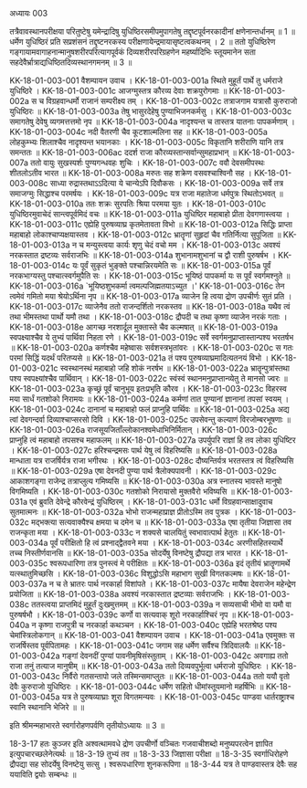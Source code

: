 अध्यायः 003

तत्रैवावस्थानपरीक्षया परितुष्टेषु यमेन्द्रादिषु युधिष्ठिरसमीपमुपागतेषु तद्दृष्टपूर्वनरकादीनां क्षणेनान्तर्धानम् ॥ 1 ॥ धर्मेण युधिष्ठिरं प्रति सप्रशंसनं तद्दृष्टनरकस्य परीक्षणायेन्द्रमायासृष्टत्वकथनम् । 2 ॥ ततो युधिष्ठिरेण गङ्गायामवागाहनान्मानुषशरीरपरित्यागपूर्वकं दिव्यशरीरपरिग्रहणेन महर्ष्यादिभिः स्तूयमानेन सता सहदेवैर्भ्रात्राद्यधिष्ठितदिव्यस्थानगमनम् ॥ 3 ॥

KK-18-01-003-001	वैशम्पायन उवाच ।
KK-18-01-003-001a	स्थिते मुहूर्तं पार्थे तु धर्मराजे युधिष्ठिरे ।
KK-18-01-003-001c	आजग्मुस्तत्र कौरव्य देवाः शक्रपुरोगमाः ॥
KK-18-01-003-002a	स च विग्रहवान्धर्मो राजानं सम्परीक्ष्य तम् ।
KK-18-01-003-002c	तत्राजगाम यत्रासौ कुरुराजो युधिष्ठिरः ॥
KK-18-01-003-003a	तेषु भासुरदेहेषु पुण्याभिजनकर्मसु ।
KK-18-01-003-003c	समागतेषु देवेषु व्यगमत्तत्तमो नृप ॥
KK-18-01-003-004a	नादृश्यन्त च तास्तत्र यातनाः पापकर्मणाम् ।
KK-18-01-003-004c	नदी वैतरणी चैव कूटशाल्मलिना सह ॥
KK-18-01-003-005a	लोहकुम्भ्यः शिलाश्चैव नादृश्यन्त भयानकाः ।
KK-18-01-003-005c	विकृतानि शरीराणि यानि तत्र समन्ततः ॥
KK-18-01-003-006ac	ददर्श राजा कौरव्यस्तान्सर्वान्सुमहाप्रभान् ॥
KK-18-01-003-007a	ततो वायुः सुखस्पर्शः पुण्यगन्धवहः शुचिः ।
KK-18-01-003-007c	ववौ देवसमीपस्थः शीतलोऽतीव भारत ॥
KK-18-01-003-008a	मरुतः सह शक्रेण वसवश्चाश्विनौ सह ।
KK-18-01-003-008c	साध्या रुद्रास्तथाऽऽदित्या ये चान्येऽपि दिवौकसः ।
KK-18-01-003-009a	सर्वे तत्र समाजग्मुः सिद्धाश्च परमर्षयः ।
KK-18-01-003-009c	यत्र राजा महातेजा धर्मपुत्रः स्थितोऽभवत् ॥
KK-18-01-003-010a	ततः शक्रः सुरपतिः श्रिया परमया युतः ।
KK-18-01-003-010c	युधिष्ठिरमुवाचेदं सान्त्वपूर्वमिदं वचः ॥
KK-18-01-003-011a	युधिष्ठिर महाबाहो प्रीता देवगणास्त्वया ।
KK-18-01-003-011c	एह्येहि पुरुषव्याघ्र कृतमेतावता विभो ॥
KK-18-01-003-012a	सिद्धिः प्राप्ता महाबाहो लोकाश्चाप्यक्षयास्तव ।
KK-18-01-003-012c	भ्रातॄणां सुहृदां चैव गतिर्नित्या सुपूजिता ॥
KK-18-01-003-013a	न च मन्युस्त्वया कार्यः शृणु चेदं वचो मम ।
KK-18-01-003-013c	अवश्यं नरकस्तात द्रष्टव्यः सर्वराजभिः ॥
KK-18-01-003-014a	शुभानामशुभानां च द्वौ राशी पुरुषर्षभ ।
KK-18-01-003-014c	यः पूर्वं सुकृतं भुङ्क्ते पश्चान्निरयमेति सः ॥
KK-18-01-003-015a	पूर्वं नरकभाग्यस्तु पश्चात्स्वर्गमुपैति सः ।
KK-18-01-003-015c	भूयिष्ठं पापकर्मा यः स पूर्वं स्वर्गमश्नुते ॥
KK-18-01-003-016a	`भूयिष्ठशुभकर्मा त्वमल्पजिह्मतयाऽच्युत ।'
KK-18-01-003-016c	तेन त्वमेवं गमितो मया श्रेयोऽर्थिना नृप ॥
KK-18-01-003-017a	व्याजेन हि त्वया द्रोण उपचीर्णः सुतं प्रति ।
KK-18-01-003-017c	व्याजेनैव ततो राजन्दर्शितो नरकस्तव ॥
KK-18-01-003-018a	यथैव त्वं तथा भीमस्तथा पार्थो यमौ तथा ।
KK-18-01-003-018c	द्रौपदी च तथा कृष्णा व्याजेन नरकं गताः ।
KK-18-01-003-018e	आगच्छ नरशार्दूल मुक्तास्ते चैव कल्मषात् ॥
KK-18-01-003-019a	स्वपक्ष्याश्चैव ये तुभ्यं पार्थिवा निहता रणे ।
KK-18-01-003-019c	सर्वे स्वर्गमनुप्राप्तास्तान्पश्य भरतर्षभ ॥
KK-18-01-003-020a	कर्णश्चैव महेष्वासः सर्वशस्त्रभृतांवरः ।
KK-18-01-003-020c	स गतः परमां सिद्धिं यदर्थं परितप्यसे ॥
KK-18-01-003-021a	तं पश्य पुरुषव्याघ्रमादित्यतनयं विभो ।
KK-18-01-003-021c	स्वस्थानस्थं महाबाहो जहि शोकं नरर्षभ ॥
KK-18-01-003-022a	भ्रातॄन्पुत्रांस्तथा पश्य स्वपक्ष्यांश्चैव पार्थिवान् ।
KK-18-01-003-022c	स्वंस्वं स्थानमनुप्राप्तान्व्येतु ते मानसो ज्वरः ॥
KK-18-01-003-023a	कृच्छ्रं पूर्वं चानुभूय इतःप्रभृति कौरव ।
KK-18-01-003-023c	विहरस्व मया सार्धं गतशोको निरामयः ॥
KK-18-01-003-024a	कर्मणां तात पुण्यानां ज्ञानानां तपसां स्वयम् ।
KK-18-01-003-024c	दानानां च महाबाहो फलं प्राप्नुहि पार्थिवः ॥
KK-18-01-003-025a	अद्य त्वां देवगन्दर्वा दिव्याश्चाप्सरसो दिवि ।
KK-18-01-003-025c	उपसेवन्तु कल्याणं विरजोम्बरभूषणाः ॥
KK-18-01-003-026a	राजसूयजिताँल्लोकानश्वमेधाभिनिर्मितान् ।
KK-18-01-003-026c	प्राप्नुहि त्वं महाबाहो तपसश्च महाफलम् ॥
KK-18-01-003-027a	उपर्युपरि राज्ञां हि तव लोका युधिष्टिर ।
KK-18-01-003-027c	हरिश्चन्द्रमसः पार्थ येषु त्वं विहरिष्यसि ॥
KK-18-01-003-028a	मान्धाता यत्र राजर्षिर्यत्र राजा भगीरथः ।
KK-18-01-003-028c	दौष्यन्तिर्यत्र भरतस्तत्र त्वं विहरिष्यसि ॥
KK-18-01-003-029a	एषा देवनदी पुण्या पार्थ त्रैलोक्यपावनी ।
KK-18-01-003-029c	आकाशगङ्गा राजेन्द्र तत्राप्लुत्य गमिष्यसि ॥
KK-18-01-003-030a	अत्र स्नातस्य भावस्ते मानुषो विगमिष्यति ।
KK-18-01-003-030c	गतशोको निरायासो मुक्तवैरो भविष्यसि ॥
KK-18-01-003-031a	एवं ब्रुवति देवेन्द्रे कौरवेन्द्रं युधिष्ठिरम् ।
KK-18-01-003-031c	धर्मो विग्रहवान्साक्षादुवाच सुतमात्मनः ॥
KK-18-01-003-032a	भोभो राजन्महाप्राज्ञ प्रीतोऽस्मि तव पुत्रक ।
KK-18-01-003-032c	मद्भक्त्या सत्यवाक्यैश्च क्षमया च दमेन च ॥
KK-18-01-003-033a	एषा तृतीया जिज्ञासा तव राजन्कृता मया ।
KK-18-01-003-033c	न शक्यसे चालयितुं स्वभावात्पार्थ हेतुतः ॥
KK-18-01-003-034a	पूर्वं परीक्षितो हि त्वं प्रश्नाद्द्वैतवने मया ।
KK-18-01-003-034c	अरणीसहितस्यार्थे तच्च निस्तीर्णवानसि ॥
KK-18-01-003-035a	सोदर्येषु विनष्टेषु द्रौपद्या तत्र भारत ।
KK-18-01-003-035c	श्वरूपधारिणा तत्र पुनस्त्वं मे परीक्षितः ॥
KK-18-01-003-036a	इदं तृतीयं भ्रातॄणामर्थे यत्स्थातुमिच्छसि ।
KK-18-01-003-036c	विशुद्धोऽसि महाभाग सुखी विगतकल्मषः ॥
KK-18-01-003-037a	न च ते भ्रातरः पार्थ नरकार्हा विशांपते ।
KK-18-01-003-037c	मायैषा देवराजेन महेन्द्रेण प्रयोजिता ॥
KK-18-01-003-038a	अवश्यं नरकास्तात द्रष्टव्याः सर्वराजभिः ।
KK-18-01-003-038c	ततस्त्वया प्राप्तमिदं मुहूर्तं दुःखमुत्तमम् ॥
KK-18-01-003-039a	न सव्यसाची भीमो वा यमौ वा पुरुषर्षभौ ।
KK-18-01-003-039c	कर्णो वा सत्यवाक् शूरो नरकार्हाश्चिरं नृप ॥
KK-18-01-003-040a	न कृष्णा राजपुत्री च नरकार्हा कथञ्चन ।
KK-18-01-003-040c	एह्येहि भरतश्रेष्ठ पश्य चेमांस्त्रिलोकगान् ॥
KK-18-01-003-041	वैशम्पायन उवाच ।
KK-18-01-003-041a	एवमुक्तः स राजर्षिस्तव पूर्वपितामहः ।
KK-18-01-003-041c	जगाम सह धर्मेण सर्वैश्च त्रिदिवालयैः ॥
KK-18-01-003-042a	गङ्गां देवनदीं पुण्यां पावनीमृषिसंस्तुताम् ।
KK-18-01-003-042c	अवगाह्य ततो राजा तनुं तत्याज मानुषीम् ॥
KK-18-01-003-043a	ततो दिव्यवपुर्भूत्वा धर्मराजो युधिष्ठिरः ।
KK-18-01-003-043c	निर्वैरो गतसन्तापो जले तस्मिन्समाप्लुतः ॥
KK-18-01-003-044a	ततो ययौ वृतो देवैः कुरुराजो युधिष्ठिरः ।
KK-18-01-003-044c	धर्मेण सहितो धीमांस्तूयमानो महर्षिभिः ॥
KK-18-01-003-045a	यत्र ते पुरुषव्याघ्राः शूरा विगतमन्यवः ।
KK-18-01-003-045c	पाण्डवा धार्तराष्ट्राश्च स्वानि स्थानानि भेजिरे ॥ ॥

इति श्रीमन्महाभारते स्वर्गारोहणपर्वणि तृतीयोऽध्यायः ॥ 3 ॥

18-3-17 हतः कुञ्जर इति अश्वत्थामवधे द्रोण उपचीर्णो वञ्चितः गजवाचीशब्दो मनुष्यपरत्वेन ज्ञापित इत्युपचारच्छलेनेत्यर्थः ॥ 18-3-19 तुभ्यं तव ॥ 18-3-33 जिज्ञासा परीक्षा ॥ 18-3-35 स्वर्गाधिरोहणे द्रौपद्या सह सोदर्येषु विनष्टेयु सत्सु । श्वरूपधारिणा शुनकरूपिणा ॥ 18-3-44 यत्र ते पाण्डवास्तत्र देवैः सह ययाविति द्वयोः सम्बन्धः ॥ 
